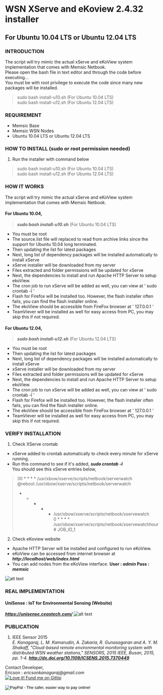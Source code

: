 # WSN XServe and eKoview 2.4.32 installer
## For Ubuntu 10.04 LTS or Ubuntu 12.04 LTS

### INTRODUCTION
The script will try mimic the actual xServe and eKoView system implementation that comes with Memsic Netbook.<br>
Please open the bash file in text editor and through the code before executing...<br>
You must be with root privilege to execute the code since many new packages will be installed.<br>
> sudo bash install-u10.sh (For Ubuntu 10.04 LTS)<br>
> sudo bash install-u12.sh (For Ubuntu 12.04 LTS)

### REQUIREMENT
- Memsic Base
- Memsic WSN Nodes
- Ubuntu 10.04 LTS or Ubuntu 12.04 LTS

### HOW TO INSTALL (sudo or root permission needed)
1. Run the installer with command below<br>
> sudo bash install-u10.sh (For Ubuntu 10.04 LTS)<br>
> sudo bash install-u12.sh (For Ubuntu 12.04 LTS)

### HOW IT WORKS
The script will try mimic the actual xServe and eKoView system implementation that comes with Memsic Netbook.<br>
#### For Ubuntu 10.04,
> **_sudo bash install-u10.sh_** (For Ubuntu 10.04 LTS)
- You must be root
- The source.list file will replaced to read from archive links since the support for Ubuntu 10.04 long terminated.
- Then updating the list for latest packages
- Next, long list of dependency packages will be installed automatically to install xServe
- xServe installer will be downloaded from my server
- Files extracted and folder permissions will be updated for xServe
- Next, the dependencies to install and run Apache HTTP Server to setup ekoView.
- The cron job to run xServe will be added as well, you can view at ' sudo crontab -l '
- Flash for Firefox will be installed too. However, the flash installer often fails, you can find the flash installer online.
- The ekoView should be accessible from FireFox browser at ' 127.0.0.1 '
- TeamViever will be installed as well for easy access from PC, you may skip this if not required.

#### For Ubuntu 12.04,
> **_sudo bash install-u12.sh_** (For Ubuntu 12.04 LTS)
- You must be root
- Then updating the list for latest packages
- Next, long list of dependency packages will be installed automatically to install xServe
- xServe installer will be downloaded from my server
- Files extracted and folder permissions will be updated for xServe
- Next, the dependencies to install and run Apache HTTP Server to setup ekoView.
- The cron job to run xServe will be added as well, you can view at ' sudo crontab -l '
- Flash for Firefox will be installed too. However, the flash installer often fails, you can find the flash installer online.
- The ekoView should be accessible from FireFox browser at ' 127.0.0.1 '
- TeamViever will be installed as well for easy access from PC, you may skip this if not required.

### VERIFY INSTALLATION
1. Check XServe crontab
 -  xServe added to crontab automatically to check every minute for xServe running.
 -  Run this command to see if it's added, **_sudo crontab -l_**<br>
You should see this xServe entries below,<br>
> 30 * * * * /usr/xbow/xserve/scripts/netbook/serverwatch<br>
> @reboot /usr/xbow/xserve/scripts/netbook/serverwatch<br>
> * * * * * /usr/xbow/xserve/scripts/netbook/xservewatch<br>
> 0 * * * * /usr/xbow/xserve/scripts/netbook/xservewatchhour # JOB_ID_1<br>
2. Check eKoview website
 -  Apache HTTP Server will be installed and configured to run eKoView.
 -  eKoView can be accessed from internet browser at **_http://localhost/web/index.html_**
 -  You can add nodes from the eKoView interface. **User : _admin_ Pass : _memsic_**
 
![alt text](https://unisense.ceastech.com/download/Interface.png "PC")

### REAL IMPLEMENTATION
#### UniSense : IoT for Environmental Sensing (Website)
**_https://unisense.ceastech.com/_**
![alt text](https://unisense.ceastech.com/download/FullMap.jpg "Web")

### PUBLICATION
1. IEEE Sensor 2015<br>
_E. Kanagaraj, L. M. Kamarudin, A. Zakaria, R. Gunasagaran and A. Y. M. Shakaff, "Cloud-based remote environmental monitoring system with distributed WSN weather stations," SENSORS, 2015 IEEE, Busan, 2015, pp. 1-4._
**_http://dx.doi.org/10.1109/ICSENS.2015.7370449_**

Contact Developer,<br>
Ericson : _ericsonkanagaraj@gmail.com_<br>
[![Love it! Fund me on Gittip](https://camo.githubusercontent.com/4bc00155870998fa75cb33723a3d8ce771508203/687474703a2f2f696d672e736869656c64732e696f2f6769747469702f486f6d65627265772e737667)](https://gratipay.com/~Ericson/)
<form action="https://www.paypal.com/cgi-bin/webscr" method="post" target="_top">
<input type="hidden" name="cmd" value="_s-xclick">
<input type="hidden" name="hosted_button_id" value="ZNVHQC73TAY4E">
<input type="image" src="https://www.paypalobjects.com/en_US/i/btn/btn_donateCC_LG.gif" border="0" name="submit" alt="PayPal - The safer, easier way to pay online!">
<img alt="" border="0" src="https://www.paypalobjects.com/en_US/i/scr/pixel.gif" width="1" height="1">
</form>